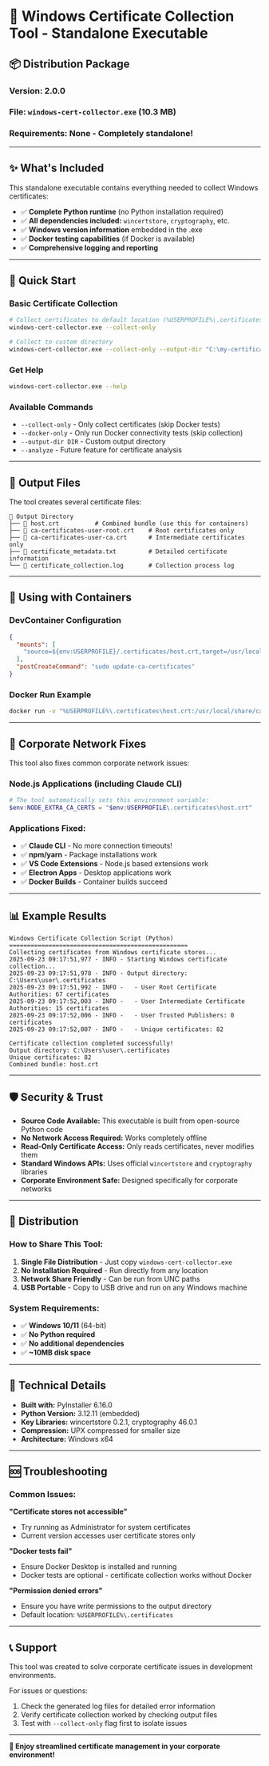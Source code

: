 # 🚀 Windows Certificate Collection Tool - Standalone Executable

## 📦 **Distribution Package**

### **Version:** 2.0.0  
### **File:** `windows-cert-collector.exe` (10.3 MB)  
### **Requirements:** None - Completely standalone!

---

## ✨ **What's Included**

This standalone executable contains everything needed to collect Windows certificates:

- ✅ **Complete Python runtime** (no Python installation required)
- ✅ **All dependencies included:** `wincertstore`, `cryptography`, etc.
- ✅ **Windows version information** embedded in the .exe
- ✅ **Docker testing capabilities** (if Docker is available)
- ✅ **Comprehensive logging and reporting**

---

## 🎯 **Quick Start**

### **Basic Certificate Collection**
```bash
# Collect certificates to default location (%USERPROFILE%\.certificates)
windows-cert-collector.exe --collect-only

# Collect to custom directory
windows-cert-collector.exe --collect-only --output-dir "C:\my-certificates"
```

### **Get Help**
```bash
windows-cert-collector.exe --help
```

### **Available Commands**
- `--collect-only` - Only collect certificates (skip Docker tests)
- `--docker-only` - Only run Docker connectivity tests (skip collection)  
- `--output-dir DIR` - Custom output directory
- `--analyze` - Future feature for certificate analysis

---

## 📁 **Output Files**

The tool creates several certificate files:

```
📂 Output Directory
├── 📄 host.crt          # Combined bundle (use this for containers)
├── 📄 ca-certificates-user-root.crt    # Root certificates only
├── 📄 ca-certificates-user-ca.crt      # Intermediate certificates only  
├── 📄 certificate_metadata.txt         # Detailed certificate information
└── 📄 certificate_collection.log       # Collection process log
```

---

## 🐳 **Using with Containers**

### **DevContainer Configuration**
```json
{
  "mounts": [
    "source=${env:USERPROFILE}/.certificates/host.crt,target=/usr/local/share/ca-certificates/corporate.crt,type=bind,consistency=cached"
  ],
  "postCreateCommand": "sudo update-ca-certificates"
}
```

### **Docker Run Example**
```bash
docker run -v "%USERPROFILE%\.certificates\host.crt:/usr/local/share/ca-certificates/corporate.crt:ro" ubuntu:22.04
```

---

## 🔧 **Corporate Network Fixes**

This tool also fixes common corporate network issues:

### **Node.js Applications (including Claude CLI)**
```powershell
# The tool automatically sets this environment variable:
$env:NODE_EXTRA_CA_CERTS = "$env:USERPROFILE\.certificates\host.crt"
```

### **Applications Fixed:**
- ✅ **Claude CLI** - No more connection timeouts!
- ✅ **npm/yarn** - Package installations work
- ✅ **VS Code Extensions** - Node.js based extensions work
- ✅ **Electron Apps** - Desktop applications work
- ✅ **Docker Builds** - Container builds succeed

---

## 📊 **Example Results**

```
Windows Certificate Collection Script (Python)
==================================================
Collecting certificates from Windows certificate stores...
2025-09-23 09:17:51,977 - INFO - Starting Windows certificate collection...
2025-09-23 09:17:51,978 - INFO - Output directory: C:\Users\user\.certificates
2025-09-23 09:17:51,992 - INFO -   - User Root Certificate Authorities: 67 certificates
2025-09-23 09:17:52,003 - INFO -   - User Intermediate Certificate Authorities: 15 certificates
2025-09-23 09:17:52,006 - INFO -   - User Trusted Publishers: 0 certificates
2025-09-23 09:17:52,007 - INFO -   - Unique certificates: 82

Certificate collection completed successfully!
Output directory: C:\Users\user\.certificates
Unique certificates: 82
Combined bundle: host.crt
```

---

## 🛡️ **Security & Trust**

- **Source Code Available:** This executable is built from open-source Python code
- **No Network Access Required:** Works completely offline
- **Read-Only Certificate Access:** Only reads certificates, never modifies them
- **Standard Windows APIs:** Uses official `wincertstore` and `cryptography` libraries
- **Corporate Environment Safe:** Designed specifically for corporate networks

---

## 🚀 **Distribution**

### **How to Share This Tool:**

1. **Single File Distribution** - Just copy `windows-cert-collector.exe`
2. **No Installation Required** - Run directly from any location
3. **Network Share Friendly** - Can be run from UNC paths
4. **USB Portable** - Copy to USB drive and run on any Windows machine

### **System Requirements:**
- ✅ **Windows 10/11** (64-bit)
- ✅ **No Python required** 
- ✅ **No additional dependencies**
- ✅ **~10MB disk space**

---

## 🔧 **Technical Details**

- **Built with:** PyInstaller 6.16.0
- **Python Version:** 3.12.11 (embedded)
- **Key Libraries:** wincertstore 0.2.1, cryptography 46.0.1
- **Compression:** UPX compressed for smaller size
- **Architecture:** Windows x64

---

## 🆘 **Troubleshooting**

### **Common Issues:**

**"Certificate stores not accessible"**
- Try running as Administrator for system certificates
- Current version accesses user certificate stores only

**"Docker tests fail"**  
- Ensure Docker Desktop is installed and running
- Docker tests are optional - certificate collection works without Docker

**"Permission denied errors"**
- Ensure you have write permissions to the output directory
- Default location: `%USERPROFILE%\.certificates`

---

## 📞 **Support**

This tool was created to solve corporate certificate issues in development environments. 

For issues or questions:
1. Check the generated log files for detailed error information
2. Verify certificate collection worked by checking output files
3. Test with `--collect-only` flag first to isolate issues

---

**🎉 Enjoy streamlined certificate management in your corporate environment!**
